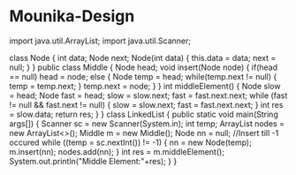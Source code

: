 # Mounika-Design
import java.util.ArrayList;
import java.util.Scanner;

class Node {
	int data;
	Node next;
	Node(int data) {
		this.data = data;
		next = null;
	}
}
public class Middle {
	Node head;
	void insert(Node node) {
		if(head == null)
			head = node;
		else {
			Node temp = head;
			while(temp.next != null) {
				temp = temp.next;
			}
			temp.next = node;
		}
	}
	int middleElement() {
		Node slow = head;
		Node fast = head;
		slow = slow.next;
		fast = fast.next.next;
		while (fast != null && fast.next != null) {
			slow = slow.next;
			fast = fast.next.next;
		}
		int res = slow.data;
		return res;
	}
}
class LinkedList {
	public static void main(String args[]) {
		Scanner sc = new Scanner(System.in);
		int temp;
        ArrayList<Node> nodes = new ArrayList<>();
        Middle m = new Middle();
        Node nn = null;
        //Insert till -1 occured
        while ((temp = sc.nextInt()) != -1) {
            nn = new Node(temp);
            m.insert(nn);
            nodes.add(nn);
        }
        int res = m.middleElement();
        System.out.println("Middle Element:"+res);
	}
}
